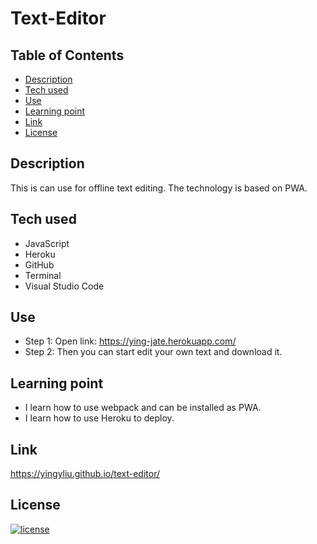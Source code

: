 # Text-Editor

## Table of Contents
- [Description](#description)
- [Tech used](#tech-used)
- [Use](#use)
- [Learning point](#learning-point)
- [Link](#link)
- [License](#license)


## Description
This is can use for offline text editing. The technology is based on PWA.


## Tech used
- JavaScript
- Heroku
- GitHub
- Terminal
- Visual Studio Code

## Use
- Step 1: Open link: https://ying-jate.herokuapp.com/
- Step 2: Then you can start edit your own text and download it.


## Learning point
- I learn how to use webpack and can be installed as PWA.
- I learn how to use Heroku to deploy.


## Link
https://yingyliu.github.io/text-editor/

## License
[![license](https://img.shields.io/badge/license-MIT-blue)](https://shields.io)